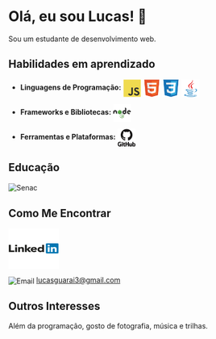 # Olá, eu sou Lucas! 👋

Sou um estudante de desenvolvimento web.

## Habilidades em aprendizado
- **Linguagens de Programação:**
  <img align="center" alt="JavaScript" height="35" width="35" src="https://github.com/devicons/devicon/blob/6910f0503efdd315c8f9b858234310c06e04d9c0/icons/javascript/javascript-original.svg">
  <img align="center" alt="HTML 5" height="35" width="35" src="https://github.com/devicons/devicon/blob/6910f0503efdd315c8f9b858234310c06e04d9c0/icons/html5/html5-original.svg">
  <img align="center" alt="CSS" height="35" width="35" src="https://github.com/devicons/devicon/blob/6910f0503efdd315c8f9b858234310c06e04d9c0/icons/css3/css3-original.svg">
  <img align="center" alt="Java" height="35" width="35" src="https://github.com/devicons/devicon/blob/6910f0503efdd315c8f9b858234310c06e04d9c0/icons/java/java-original.svg">

- **Frameworks e Bibliotecas:**
  <img align="center" alt="Node js" height="35" width="35" src="https://github.com/devicons/devicon/blob/6910f0503efdd315c8f9b858234310c06e04d9c0/icons/nodejs/nodejs-original-wordmark.svg">
  
- **Ferramentas e Plataformas:**
  <img align="center" alt="Git" height="35" width="35" src="https://github.com/devicons/devicon/blob/6910f0503efdd315c8f9b858234310c06e04d9c0/icons/github/github-original-wordmark.svg">

## Educação
<img align="center" alt="Senac" height="45" width="55" src="https://github.com/user-attachments/assets/4a1759da-1a8c-41ac-b527-98cfb3f0bc77">


## Como Me Encontrar

<a href="https://www.linkedin.com/in/lucas-weslley-3b7b57229/" targe=_blanck><img align="center" alt="Linkedin" height="80" width="100" src="https://github.com/devicons/devicon/blob/6910f0503efdd315c8f9b858234310c06e04d9c0/icons/linkedin/linkedin-original-wordmark.svg"></a>

<img align="center" alt="Email" height="35" width="35" src="https://github.com/user-attachments/assets/61ac4021-256d-4208-b7bf-647d77db4b44"> lucasguarai3@gmail.com


## Outros Interesses
Além da programação, gosto de fotografia, música e trilhas.

